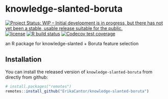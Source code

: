 # knowledge-slanted-boruta

<!-- badges: start -->
[![Project Status: WIP – Initial development is in progress, but there has not yet been a stable, usable release suitable for the public.](https://www.repostatus.org/badges/latest/wip.svg)](https://www.repostatus.org/#wip)
[![license](https://img.shields.io/badge/license-GPL%20%28%3E=%203%29-brightgreen.svg?style=flat)](https://www.gnu.org/licenses/gpl-3.0.html)
[![R build status](https://github.com/ErikaCantor/knowledge-slanted-boruta/workflowsrcmdcheck/badge.svg)](https://github.com/ErikaCantor/knowledge-slanted-boruta/actions)
[![Codecov test coverage](https://codecov.io/gh/ErikaCantor/knowledge-slanted-boruta/branch/main/graph/badge.svg)](https://codecov.io/gh/ErikaCantor/knowledge-slanted-boruta?branch=main)
<!-- badges: end -->

an R package for knowledge-slanted + Boruta feature selection 

## Installation

You can install the released version of `knowledge-slanted-boruta`
from directly from github:

```r
# install.packages("remotes")
remotes::install_github("ErikaCantor/knowledge-slanted-boruta")
```
